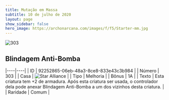 ```yaml
---
title: Mutação em Massa
subtitle: 10 de julho de 2020
layout: page
show_sidebar: false
hero_image: https://archonarcana.com/images/f/f5/Starter-mm.jpg
---
```


![303](https://cdn.keyforgegame.com/media/card_front/pt/479_303_FV34VQ8FWW4_pt.png)

## Blindagem Anti-Bomba

|----|----|
| ID | 92252865-06eb-48a3-8ce8-833e43c3b984 |
| Número | 303 |
| Casa | ![Star Alliance](https://archonarcana.com/images/thumb/7/7d/Star_Alliance.png/22px-Star_Alliance.png "Aliança Estelar") |
| Tipo | Melhoria |
| Bônus | 1A |
| Texto | Esta criatura tem +2 de armadura. Após esta criatura ser usada,  o controlador dela pode anexar Blindagem Anti-Bomba a um dos vizinhos desta criatura. |
| Raridade | Comum |
